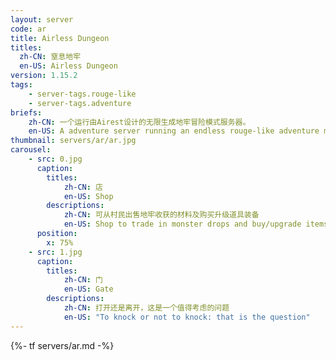 ```yaml
---
layout: server
code: ar
title: Airless Dungeon
titles:
  zh-CN: 窒息地牢
  en-US: Airless Dungeon
version: 1.15.2
tags:
    - server-tags.rouge-like
    - server-tags.adventure
briefs: 
    zh-CN: 一个运行由Airest设计的无限生成地牢冒险模式服务器。
    en-US: A adventure server running an endless rouge-like adventure map designed by Airest.
thumbnail: servers/ar/ar.jpg
carousel:
    - src: 0.jpg
      caption:
        titles:
            zh-CN: 店
            en-US: Shop
        descriptions: 
            zh-CN: 可从村民出售地牢收获的材料及购买升级道具装备
            en-US: Shop to trade in monster drops and buy/upgrade items or equipments
      position:
        x: 75%
    - src: 1.jpg
      caption:
        titles: 
            zh-CN: 门
            en-US: Gate
        descriptions:
            zh-CN: 打开还是离开，这是一个值得考虑的问题
            en-US: "To knock or not to knock: that is the question"
---
```

{%- tf servers/ar.md -%}
